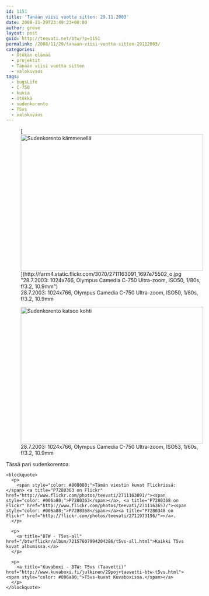 ```yaml
---
id: 1151
title: 'Tänään viisi vuotta sitten: 29.11.2003'
date: 2008-11-29T23:49:23+00:00
author: grove
layout: post
guid: http://teevati.net/btw/?p=1151
permalink: /2008/11/29/tanaan-viisi-vuotta-sitten-29112003/
categories:
  - Ötökän elämää
  - projektit
  - Tänään viisi vuotta sitten
  - valokuvaus
tags:
  - bugsLife
  - C-750
  - kuvia
  - ötökkä
  - sudenkorento
  - T5vs
  - valokuvaus
---
```

<figure style="width: 500px" class="wp-caption aligncenter">[<img title="Sudenkorento kämmenellä" src="http://farm4.static.flickr.com/3070/2711163091_aac209f4de.jpg" alt="Sudenkorento kämmenellä" width="500" height="374" />](http://farm4.static.flickr.com/3070/2711163091_1697e75502_o.jpg "28.7.2003: 1024x766, Olympus Camedia C-750 Ultra-zoom, ISO50, 1/80s, f/3.2, 10.9mm")<figcaption class="wp-caption-text">28.7.2003: 1024x766, Olympus Camedia C-750 Ultra-zoom, ISO50, 1/80s, f/3.2, 10.9mm</figcaption></figure> 

<p style="text-align: center;">
  <figure style="width: 500px" class="wp-caption aligncenter"><a title="28.7.2003: 1024x766, Olympus Camedia C-750 Ultra-zoom, ISO53, 1/60s, f/3.2, 10.9mm" href="http://farm4.static.flickr.com/3040/2711163657_73c9369cdb_o.jpg"><img title="Sudenkorento katsoo kohti" src="http://farm4.static.flickr.com/3040/2711163657_dd4c41b77c.jpg" alt="Sudenkorento katsoo kohti" width="500" height="374" /></a><figcaption class="wp-caption-text">28.7.2003: 1024x766, Olympus Camedia C-750 Ultra-zoom, ISO53, 1/60s, f/3.2, 10.9mm</figcaption></figure> 
  
  <p style="text-align: center;">
    <p>
      Tässä pari sudenkorentoa.
    </p>
    
    <blockquote>
      <p>
        <span style="color: #808080;">Tämän viestin kuvat Flickrissä:</span> <a title="P7280363 on Flickr" href="http://www.flickr.com/photos/teevati/2711163091/"><span style="color: #006a80;">P7280363</span></a>, <a title="P7280368 on Flickr" href="http://www.flickr.com/photos/teevati/2711163657/"><span style="color: #006a80;">P7280368</span></a><a title="P7280348 on Flickr" href="http://flickr.com/photos/teevati/2711973196/"></a>.
      </p>
      
      <p>
        <a title="BTW · T5vs-all" href="/btw/flickr/album/72157607994204386/t5vs-all.html">Kaikki T5vs kuvat albumissa.</a>
      </p>
      
      <p>
        <a title="Kuvaboxi - BTW: T5vs (Taavetti)" href="http://www.kuvaboxi.fi/julkinen/29poj+taavetti-btw-t5vs.html"><span style="color: #006a80;">T5vs-kuvat Kuvaboxissa.</span></a>
      </p>
    </blockquote>